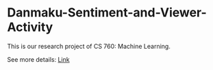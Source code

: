 # Danmaku-Sentiment-and-Viewer-Activity

This is our research project of CS 760: Machine Learning.

See more details: [Link](https://github.com/Hakump/Danmaku-Sentiment-and-Viewer-Activity/wiki)
